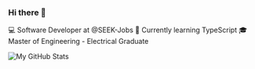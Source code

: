 ### Hi there 👋

💻 Software Developer at @SEEK-Jobs
🌱 Currently learning TypeScript
🎓 Master of Engineering - Electrical Graduate

![My GitHub Stats](https://github-readme-stats.vercel.app/api/?username=relientm96&show_icons=true&title_color=fff&icon_color=79ff97&text_color=9f9f9f&bg_color=151515)

